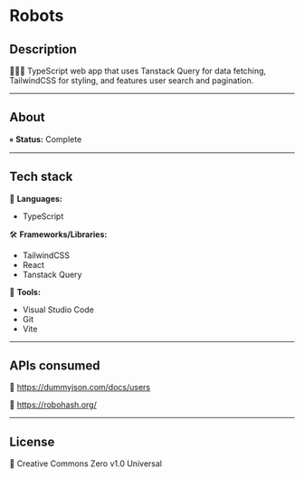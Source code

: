 # Robots

## Description

👩🏻‍💻 TypeScript web app that uses Tanstack Query for data fetching, TailwindCSS for styling, and features user search and pagination.

---

## About

⏸ **Status:** Complete

---

## Tech stack

💬 **Languages:**

- TypeScript

🛠 **Frameworks/Libraries:**

- TailwindCSS
- React
- Tanstack Query

🧰 **Tools:**

- Visual Studio Code
- Git
- Vite

---

## APIs consumed

🔰 https://dummyjson.com/docs/users

🔰 https://robohash.org/

---

## License

📝 Creative Commons Zero v1.0 Universal
